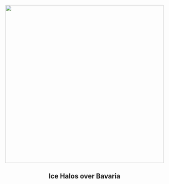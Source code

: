 
<p align="center"><img src="https://apod.nasa.gov/apod/image/2312/BavarianHalos_Werner_960.jpg" width="500" height="500"></p>
<h2 align="center"> Ice Halos over Bavaria </h2>
